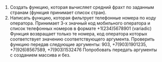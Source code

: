 1. Создать функцию, которая вычисляет средний фрахт по заданным странам (функция принимает список стран).
2. Написать функцию, которая фильтрует телефонные номера по коду оператора.
   Принимает 3-х значный код мобильного оператора и список телефонных номеров в формате +1(234)5678901 (variadic)
   Функция возвращает только те номера, код оператора которых соответствует значению соответствующего аргумента.
   Проверить функцию передав следующие аргументы:
   903, +7(903)1901235, +7(926)8567589, +7(903)1532476
   Попробовать передать аргументы с созданием массива и без.
